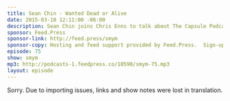 ```yaml
---
title: Sean Chin - Wanted Dead or Alive
date: 2015-03-10 12:11:00 -06:00
description: Sean Chin joins Chris Enns to talk about The Capsule Podcast, part of the Live in Limbo site that focuses on music, movies, tv and tech in and around Toronto, Canada. They talk about some of the struggles of getting artists on a podcast and trying to publish quickly in the fast paced world of the modern music industry. Bon Jovi also comes up a lot.
sponsor: Feed.Press
sponsor-link: http://feed.press/smym
sponsor-copy: Hosting and feed support provided by Feed.Press.  Sign-up today and try FeedPress on a 14 day trial (no contracts or commitments). Use promo code "smym" during checkout to get 10% off your first year.
episode: 75
show: smym
mp3: http://podcasts-1.feedpress.co/10590/smym-75.mp3
layout: episode
---
```


Sorry. Due to importing issues, links and show notes were lost in translation.
